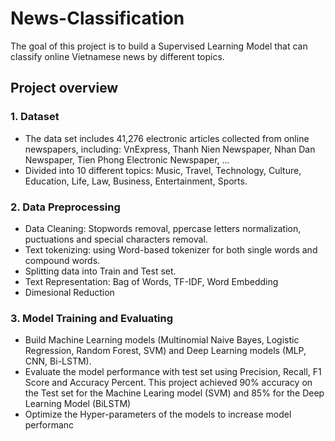 # News-Classification
The goal of this project is to build a Supervised Learning Model that can classify online Vietnamese news by different topics.
## Project overview
### 1. Dataset
- The data set includes 41,276 electronic articles collected from online newspapers, including: VnExpress, Thanh Nien Newspaper, Nhan Dan Newspaper, Tien Phong Electronic Newspaper, ...
- Divided into 10 different topics: Music, Travel, Technology, Culture, Education, Life, Law, Business, Entertainment, Sports.
### 2. Data Preprocessing
- Data Cleaning: Stopwords removal, ppercase letters normalization, puctuations and special characters removal.
- Text tokenizing: using Word-based tokenizer for both single words and compound words.
- Splitting data into Train and Test set.
- Text Representation: Bag of Words, TF-IDF, Word Embedding
- Dimesional Reduction
### 3. Model Training and Evaluating
- Build Machine Learning models (Multinomial Naive Bayes, Logistic Regression, Random Forest, SVM) and Deep Learning models (MLP, CNN, Bi-LSTM).
- Evaluate the model performance with test set using Precision, Recall, F1 Score and Accuracy Percent. This  project achieved 90% accuracy on the Test set for the Machine Learing model (SVM) and 85% for the Deep Learning Model (BiLSTM)
- Optimize the Hyper-parameters of the models to increase model performanc
